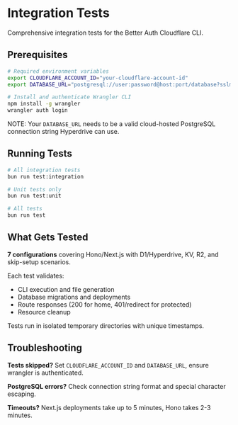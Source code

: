 # Integration Tests

Comprehensive integration tests for the Better Auth Cloudflare CLI.

## Prerequisites

```bash
# Required environment variables
export CLOUDFLARE_ACCOUNT_ID="your-cloudflare-account-id"
export DATABASE_URL="postgresql://user:password@host:port/database?sslmode=require"

# Install and authenticate Wrangler CLI
npm install -g wrangler
wrangler auth login
```

NOTE: Your `DATABASE_URL` needs to be a valid cloud-hosted PostgreSQL connection string Hyperdrive can use.

## Running Tests

```bash
# All integration tests
bun run test:integration

# Unit tests only
bun run test:unit

# All tests
bun run test
```

## What Gets Tested

**7 configurations** covering Hono/Next.js with D1/Hyperdrive, KV, R2, and skip-setup scenarios.

Each test validates:

- CLI execution and file generation
- Database migrations and deployments
- Route responses (200 for home, 401/redirect for protected)
- Resource cleanup

Tests run in isolated temporary directories with unique timestamps.

## Troubleshooting

**Tests skipped?** Set `CLOUDFLARE_ACCOUNT_ID` and `DATABASE_URL`, ensure wrangler is authenticated.

**PostgreSQL errors?** Check connection string format and special character escaping.

**Timeouts?** Next.js deployments take up to 5 minutes, Hono takes 2-3 minutes.
